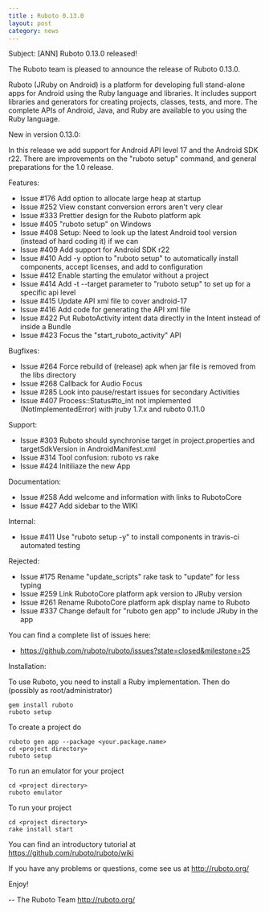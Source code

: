 ```yaml
---
title : Ruboto 0.13.0
layout: post
category: news
---
```

Subject: [ANN] Ruboto 0.13.0 released!

The Ruboto team is pleased to announce the release of Ruboto 0.13.0.

Ruboto (JRuby on Android) is a platform for developing full stand-alone
apps for Android using the Ruby language and libraries.  It includes
support libraries and generators for creating projects, classes, tests,
and more.  The complete APIs of Android, Java, and Ruby are available to
you using the Ruby language.

New in version 0.13.0:

In this release we add support for Android API level 17 and the Android
SDK r22.  There are improvements on the "ruboto setup" command, and
general preparations for the 1.0 release.

Features:

* Issue #176 Add option to allocate large heap at startup
* Issue #252 View constant conversion errors aren't very clear
* Issue #333 Prettier design for the Ruboto platform apk
* Issue #405 "ruboto setup" on Windows
* Issue #408 Setup: Need to look up the latest Android tool version
  (instead of hard coding it) if we can
* Issue #409 Add support for Android SDK r22
* Issue #410 Add -y option to "ruboto setup" to automatically install
  components, accept licenses, and add to configuration
* Issue #412 Enable starting the emulator without a project
* Issue #414 Add -t --target parameter to "ruboto setup" to set up for a
  specific api level
* Issue #415 Update API xml file to cover android-17
* Issue #416 Add code for generating the API xml file
* Issue #422 Put RubotoActivity intent data directly in the Intent instead
  of inside a Bundle
* Issue #423 Focus the "start_ruboto_activity" API

Bugfixes:

* Issue #264 Force rebuild of (release) apk when jar file is removed from
  the libs directory
* Issue #268 Callback for Audio Focus
* Issue #285 Look into pause/restart issues for secondary Activities
* Issue #407 Process::Status#to_int not implemented (NotImplementedError)
  with jruby 1.7.x and ruboto 0.11.0

Support:

* Issue #303 Ruboto should synchronise target in project.properties and
  targetSdkVersion in AndroidManifest.xml
* Issue #314 Tool confusion: ruboto vs rake
* Issue #424 Initiliaze the new App

Documentation:

* Issue #258 Add welcome and information with links to RubotoCore
* Issue #427 Add sidebar to the WIKI

Internal:

* Issue #411 Use "ruboto setup -y" to install components in travis-ci
  automated testing

Rejected:

* Issue #175 Rename "update_scripts" rake task to "update" for less typing
* Issue #259 Link RubotoCore platform apk version to JRuby version
* Issue #261 Rename RubotoCore platform apk display name to Ruboto
* Issue #337 Change default for "ruboto gen app" to include JRuby in the
  app

You can find a complete list of issues here:

* https://github.com/ruboto/ruboto/issues?state=closed&milestone=25


Installation:

To use Ruboto, you need to install a Ruby implementation.  Then do
(possibly as root/administrator)

    gem install ruboto
    ruboto setup

To create a project do

    ruboto gen app --package <your.package.name>
    cd <project directory>
    ruboto setup

To run an emulator for your project

    cd <project directory>
    ruboto emulator

To run your project

    cd <project directory>
    rake install start

You can find an introductory tutorial at
https://github.com/ruboto/ruboto/wiki

If you have any problems or questions, come see us at http://ruboto.org/

Enjoy!


--
The Ruboto Team
http://ruboto.org/
